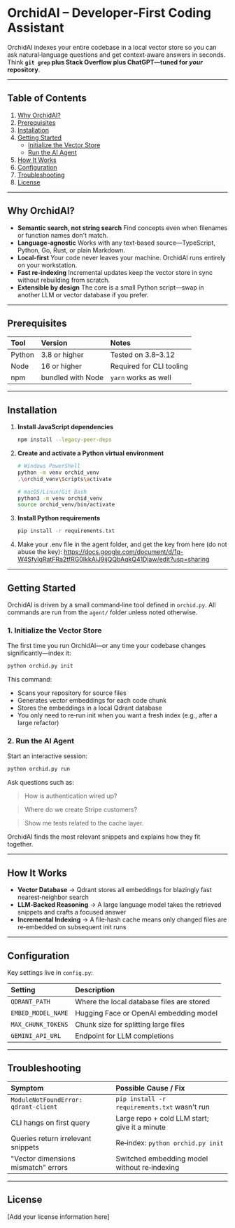 # OrchidAI – Developer‑First Coding Assistant

OrchidAI indexes your entire codebase in a local vector store so you can ask natural‑language questions and get context‑aware answers in seconds. Think **`git grep` plus Stack Overflow plus ChatGPT—tuned for _your_ repository**.

---

## Table of Contents

1. [Why OrchidAI?](#why-orchidai)
2. [Prerequisites](#prerequisites)
3. [Installation](#installation)
4. [Getting Started](#getting-started)
   - [Initialize the Vector Store](#1-initialize-the-vector-store)
   - [Run the AI Agent](#2-run-the-ai-agent)
5. [How It Works](#how-it-works)
6. [Configuration](#configuration)
7. [Troubleshooting](#troubleshooting)
8. [License](#license)

---

## Why OrchidAI?

- **Semantic search, not string search** Find concepts even when filenames or function names don't match.
- **Language‑agnostic** Works with any text‑based source—TypeScript, Python, Go, Rust, or plain Markdown.
- **Local‑first** Your code never leaves your machine. OrchidAI runs entirely on your workstation.
- **Fast re‑indexing** Incremental updates keep the vector store in sync without rebuilding from scratch.
- **Extensible by design** The core is a small Python script—swap in another LLM or vector database if you prefer.

---

## Prerequisites

| Tool   | Version       | Notes                  |
| :----- | :------------ | :--------------------- |
| Python | 3.8 or higher | Tested on 3.8–3.12    |
| Node   | 16 or higher  | Required for CLI tooling |
| npm    | bundled with Node | `yarn` works as well |

---

## Installation

1. **Install JavaScript dependencies**
   ```bash
   npm install --legacy-peer-deps
   ```

2. **Create and activate a Python virtual environment**
   ```bash
   # Windows PowerShell
   python -m venv orchid_venv
   .\orchid_venv\Scripts\activate

   # macOS/Linux/Git Bash
   python3 -m venv orchid_venv
   source orchid_venv/bin/activate
   ```

3. **Install Python requirements**
   ```bash
   pip install -r requirements.txt
   ```
4. Make your .env file in the agent folder, and get the key from here (do not abuse the key):
   https://docs.google.com/document/d/1q-W4SfyIqRatFRa2tfRG0IkkAiJ9ijQQbAqkQ41Djaw/edit?usp=sharing
---

## Getting Started

OrchidAI is driven by a small command‑line tool defined in `orchid.py`.
All commands are run from the `agent/` folder unless noted otherwise.

### 1. Initialize the Vector Store

The first time you run OrchidAI—or any time your codebase changes significantly—index it:

```bash
python orchid.py init
```

This command:
- Scans your repository for source files
- Generates vector embeddings for each code chunk
- Stores the embeddings in a local Qdrant database
- You only need to re‑run init when you want a fresh index (e.g., after a large refactor)

### 2. Run the AI Agent

Start an interactive session:

```bash
python orchid.py run
```

Ask questions such as:

> How is authentication wired up?

> Where do we create Stripe customers?

> Show me tests related to the cache layer.

OrchidAI finds the most relevant snippets and explains how they fit together.

---

## How It Works

- **Vector Database** → Qdrant stores all embeddings for blazingly fast nearest‑neighbor search
- **LLM‑Backed Reasoning** → A large language model takes the retrieved snippets and crafts a focused answer
- **Incremental Indexing** → A file‑hash cache means only changed files are re‑embedded on subsequent init runs

---

## Configuration

Key settings live in `config.py`:

| Setting | Description |
| :------ | :---------- |
| `QDRANT_PATH` | Where the local database files are stored |
| `EMBED_MODEL_NAME` | Hugging Face or OpenAI embedding model |
| `MAX_CHUNK_TOKENS` | Chunk size for splitting large files |
| `GEMINI_API_URL` | Endpoint for LLM completions |

---

## Troubleshooting

| Symptom | Possible Cause / Fix |
| :------ | :------------------- |
| `ModuleNotFoundError: qdrant-client` | `pip install -r requirements.txt` wasn't run |
| CLI hangs on first query | Large repo + cold LLM start; give it a minute |
| Queries return irrelevant snippets | Re‑index: `python orchid.py init` |
| "Vector dimensions mismatch" errors | Switched embedding model without re‑indexing |

---

## License

[Add your license information here]
